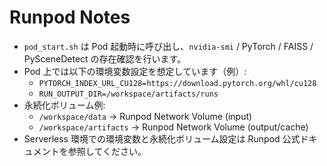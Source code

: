 # Runpod Notes

- `pod_start.sh` は Pod 起動時に呼び出し、`nvidia-smi` / PyTorch / FAISS / PySceneDetect の存在確認を行います。
- Pod 上では以下の環境変数設定を想定しています（例）:
  - `PYTORCH_INDEX_URL_CU128=https://download.pytorch.org/whl/cu128`
  - `RUN_OUTPUT_DIR=/workspace/artifacts/runs`
- 永続化ボリューム例:
  - `/workspace/data` → Runpod Network Volume (input)
  - `/workspace/artifacts` → Runpod Network Volume (output/cache)
- Serverless 環境での環境変数と永続化ボリューム設定は Runpod 公式ドキュメントを参照してください。
